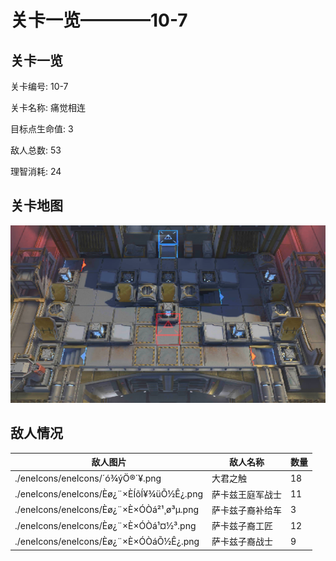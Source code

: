 # 关卡一览————10-7


## 关卡一览

关卡编号: 10-7

关卡名称: 痛觉相连

目标点生命值: 3

敌人总数: 53

理智消耗: 24


## 关卡地图
![10-7](./oprMap/10-7.png)

## 敌人情况

| 敌人图片 | 敌人名称 | 数量  |
|---------|-----|-----|
| ./eneIcons/eneIcons/´ó¾ýÖ®´¥.png| 大君之触  |   18  |
| ./eneIcons/eneIcons/Èø¿¨×ÈÍõÍ¥¾üÕ½Ê¿.png| 萨卡兹王庭军战士  |   11  |
| ./eneIcons/eneIcons/Èø¿¨×È×ÓÒá²¹¸ø³µ.png| 萨卡兹子裔补给车  |   3  |
| ./eneIcons/eneIcons/Èø¿¨×È×ÓÒá¹¤½³.png| 萨卡兹子裔工匠  |   12  |
| ./eneIcons/eneIcons/Èø¿¨×È×ÓÒáÕ½Ê¿.png| 萨卡兹子裔战士  |   9  |
